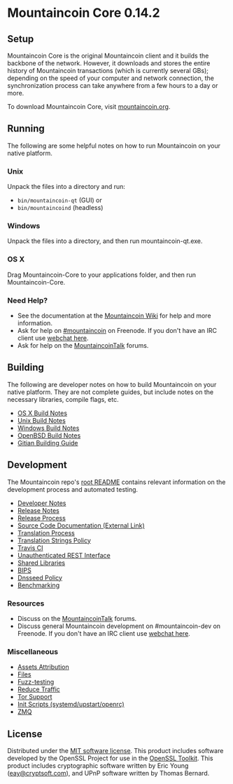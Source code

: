 Mountaincoin Core 0.14.2
=====================

Setup
---------------------
Mountaincoin Core is the original Mountaincoin client and it builds the backbone of the network. However, it downloads and stores the entire history of Mountaincoin transactions (which is currently several GBs); depending on the speed of your computer and network connection, the synchronization process can take anywhere from a few hours to a day or more.

To download Mountaincoin Core, visit [mountaincoin.org](https://mountaincoin.org).

Running
---------------------
The following are some helpful notes on how to run Mountaincoin on your native platform.

### Unix

Unpack the files into a directory and run:

- `bin/mountaincoin-qt` (GUI) or
- `bin/mountaincoind` (headless)

### Windows

Unpack the files into a directory, and then run mountaincoin-qt.exe.

### OS X

Drag Mountaincoin-Core to your applications folder, and then run Mountaincoin-Core.

### Need Help?

* See the documentation at the [Mountaincoin Wiki](https://mountaincoin.info/)
for help and more information.
* Ask for help on [#mountaincoin](http://webchat.freenode.net?channels=mountaincoin) on Freenode. If you don't have an IRC client use [webchat here](http://webchat.freenode.net?channels=mountaincoin).
* Ask for help on the [MountaincoinTalk](https://mountaincointalk.io/) forums.

Building
---------------------
The following are developer notes on how to build Mountaincoin on your native platform. They are not complete guides, but include notes on the necessary libraries, compile flags, etc.

- [OS X Build Notes](build-osx.md)
- [Unix Build Notes](build-unix.md)
- [Windows Build Notes](build-windows.md)
- [OpenBSD Build Notes](build-openbsd.md)
- [Gitian Building Guide](gitian-building.md)

Development
---------------------
The Mountaincoin repo's [root README](/README.md) contains relevant information on the development process and automated testing.

- [Developer Notes](developer-notes.md)
- [Release Notes](release-notes.md)
- [Release Process](release-process.md)
- [Source Code Documentation (External Link)](https://dev.visucore.com/mountaincoin/doxygen/)
- [Translation Process](translation_process.md)
- [Translation Strings Policy](translation_strings_policy.md)
- [Travis CI](travis-ci.md)
- [Unauthenticated REST Interface](REST-interface.md)
- [Shared Libraries](shared-libraries.md)
- [BIPS](bips.md)
- [Dnsseed Policy](dnsseed-policy.md)
- [Benchmarking](benchmarking.md)

### Resources
* Discuss on the [MountaincoinTalk](https://mountaincointalk.io/) forums.
* Discuss general Mountaincoin development on #mountaincoin-dev on Freenode. If you don't have an IRC client use [webchat here](http://webchat.freenode.net/?channels=mountaincoin-dev).

### Miscellaneous
- [Assets Attribution](assets-attribution.md)
- [Files](files.md)
- [Fuzz-testing](fuzzing.md)
- [Reduce Traffic](reduce-traffic.md)
- [Tor Support](tor.md)
- [Init Scripts (systemd/upstart/openrc)](init.md)
- [ZMQ](zmq.md)

License
---------------------
Distributed under the [MIT software license](/COPYING).
This product includes software developed by the OpenSSL Project for use in the [OpenSSL Toolkit](https://www.openssl.org/). This product includes
cryptographic software written by Eric Young ([eay@cryptsoft.com](mailto:eay@cryptsoft.com)), and UPnP software written by Thomas Bernard.
